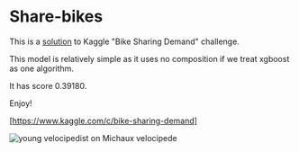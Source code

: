 Share-bikes
===========

This is a [solution](https://github.com/Onuchin-Artem/Share-bikes/blob/master/BikeSharing.pdf) to Kaggle "Bike Sharing Demand" challenge.

This model is relatively simple as it uses no composition if we treat xgboost as one algorithm.

It has score 0.39180.

Enjoy!

[https://www.kaggle.com/c/bike-sharing-demand]

![young velocipedist on Michaux velocipede](http://upload.wikimedia.org/wikipedia/commons/4/4e/Michauxjun.jpg)
